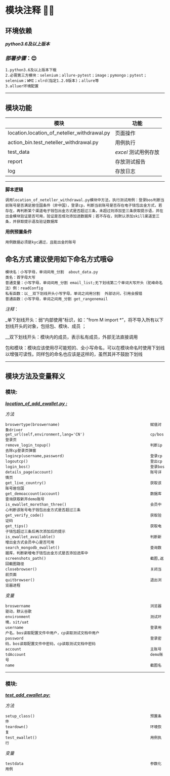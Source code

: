 <!--
 * @Author: tyler
 * @Date: 2021-09-07 16:59:11
 * @LastEditTime: 2021-09-15 17:19:32
 * @LastEditors: Please set LastEditors
 * @Description: IModule notes
 * @FilePath: \tylerhub\demo\add_ewallet_withdrawal\README.md
-->

# 模块注释 :ok_woman:

## 环境依赖
***python3.6及以上版本***
### *部署步骤*：:blush:
    1.python3.6及以上版本下载
    2.必需第三方模块：selenium；allure-pytest；image；pymongo；pytest；selenium；WMI；xlrd(指定1.2.0版本)；allure等
    3.alluer环境配置
***
## 模块功能 
**模块**         |      **功能**  
   ------------- | -------------  
location.location_of_neteller_withdrawal.py          |    页面操作   
action_bin.test_neteller_withdrawal.py   | 用例执行 
test_data       | *excel* 测试用例存放 
report    | 存放测试报告
log        |          存放日志         |

***

**脚本逻辑** 

    调用location_of_neteller_withdrawal.py模块中方法，执行测试用例：登录bos判断当前账号是否满足居住国条件（非中国），登录cp，判断当前账号是否存在电子钱包出金方式，若存在，再判断某个渠道电子钱包出金方式是否超过三条，未超过则添加至三条获取提示语，并在出金模块验证是否可用，验证是否成功添加进数据库；若不存在，则默认添加skill渠道至三条，并获取提示语及验证数据库

**用例预置条件** 

    用例数据必须是kyc通过，且能出金的账号


## 命名方式 建议使用如下命名方式哦:smiley: 
    模块名：小写字母，单词间用_分割  about_data.py
    类名：首字母大写
    普通变量：小写字母，单词间用_分割 email_list;无下划线第二个单词大写开头（驼峰命名法）例：readConfig
    私有函数：以__双下划线开头小写字母，单词之间用分割  外部访问，引用会报错
    普通函数：小写字母，单词之间用_分割 get_rangenemail
*注释*：

_单下划线开头：弱“内部使用”标识，如：”from M import *”，将不导入所有以下划线开头的对象，包括包、模块、成员 ；

__双下划线开头：模块内的成员，表示私有成员，外部无法直接调用 

包和模块：模块应该使用尽可能短的、全小写命名，可以在模块命名时使用下划线以增强可读性。同样包的命名也应该是这样的，虽然其并不鼓励下划线

***
## 模块方法及变量释义
### 模块:
***[location_of_add_ewallet.py :](https://github.com/Tyler96-QA/tylerhub/blob/main/demo/add_ewallet_withdrawal/location/location_of_add_ewallet.py)*** 

*方法*

    broswertype(broswername)                                        赋值对象driver
    get_url(self,environment,lang='CN')                             cp/bos登录页
    remove_login_topup()                                            判断ip去除cp登录页弹窗
    logincp(username,password)                                      登录cp
    logoutcp()                                                      登出cp
    login_bos()                                                     登录bos  
    details_page(account)                                           账号详情页     
    get_live_country()                                              获取该账号居住国
    get_demoaccount(account)                                        数据库查询获取新开demo账号
    is_ewallet_morethan_three()                                     会员中心判断该账号电子钱包出金方式是否超过三条
    get_verify_code()                                               获取验证码
    get_tips()                                                      获取电子钱包超过三条后再次添加后的提示
    is_ewallet_available()                                          判断新增出金方式会员中心是否可用
    search_mongodb_ewallet()                                        查询数据库，判断新增电子钱包出金方式是否添加进库中
    screenshots_path()                                              截图,返回截图路径
    closebrowser()                                                  关闭当前页面
    quitbrowser()                                                   退出浏览器进程

*变量*

    broswername                                                     浏览器驱动，默认谷歌
    environment                                                     测试环境，sit/uat
    username                                                        登录用户名，bos读取配置文件中用户，cp读取测试文档中用户
    password                                                        登录密码，bos读取配置文件中密码，cp读取测试文档中密码
    account                                                         主账号
    tdAccount                                                       demo账号
    name                                                            截图名
***

### 模块:
***[test_add_ewallet.py:](https://github.com/Tyler96-QA/tylerhub/blob/main/demo/add_ewallet_withdrawal/action_bin/test_add_ewallet.py)*** 

*方法*

    setup_class()                                                   预置条件
    teardown()                                                      环境恢复
    test_ewallet()                                                  用例执行

*变量*

    testdata                                                        参数化用例